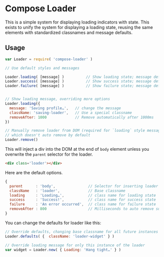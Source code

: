 # Compose Loader

This is a simple system for displaying loading indicators with state. This exists to unify the system for
displaying a loading state, reusing the same elements with standardized classnames and message defaults.

## Usage

```js
var Loader = require( 'compose-loader' )

// Use default styles and messages

Loader.loading( [message] )          // Show loading state; message default: "Hang tight…"
Loader.success( [message] )          // Show success state; message default: "Got it!"
Loader.failure( [message] )          // Show failure state; message default: "Hold up!"


// Show loading message, overriding more options
Loader.loading({ 
  message: 'Saving profile…',   // change the message
  className: 'saving-loader',   // Use a special classname
  removeAfter: 1000             // Remove automatically after 1000ms
})

// Manually remove loader from DOM (required for `loading` style message 
// which doesn't auto remove by default
Loader.remove()
```

This will inject a div into the DOM at the end of `body` element unless you overwrite the `parent` selector for the loader.

```html
<div class='loader'></div>
```

Here are the default options.

```js
{
  parent      : 'body',               // Selector for inserting loader html
  className   : 'loader',             // Base classname
  loading     : 'Loading…',           // class name for loading state
  success     : 'Success!',           // class name for success state
  failure     : 'An error occurred',  // class name for failure state
  removeAfter : 800                   // Milliseconds to auto remove success and failure messages
}
```

You can change the defaults for loader like this:

```js
// Override defaults, changing base classname for all future instances of loader
Loader.defaults( {  className: 'loader-widget' } )     

// Override loading message for only this instance of the loader
var widget = Loader.new( { Loading: 'Hang tight…' } )
```
